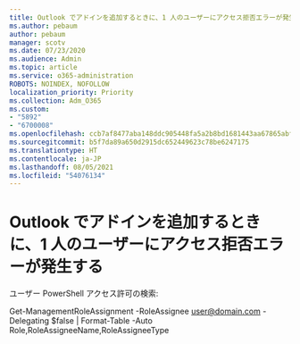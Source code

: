 ```yaml
---
title: Outlook でアドインを追加するときに、1 人のユーザーにアクセス拒否エラーが発生する
ms.author: pebaum
author: pebaum
manager: scotv
ms.date: 07/23/2020
ms.audience: Admin
ms.topic: article
ms.service: o365-administration
ROBOTS: NOINDEX, NOFOLLOW
localization_priority: Priority
ms.collection: Adm_O365
ms.custom:
- "5892"
- "6700008"
ms.openlocfilehash: ccb7af8477aba148ddc905448fa5a2b8bd1681443aa67865abfc69e1ca785f75
ms.sourcegitcommit: b5f7da89a650d2915dc652449623c78be6247175
ms.translationtype: HT
ms.contentlocale: ja-JP
ms.lasthandoff: 08/05/2021
ms.locfileid: "54076134"
---
```

# <a name="one-user-gets-access-denied-error-while-adding-add-ins-in-outlook"></a>Outlook でアドインを追加するときに、1 人のユーザーにアクセス拒否エラーが発生する

ユーザー PowerShell アクセス許可の検索:

Get-ManagementRoleAssignment -RoleAssignee [user@domain.com](mailto:user@domain.com "mailto:user@domain.com") -Delegating $false | Format-Table -Auto Role,RoleAssigneeName,RoleAssigneeType
